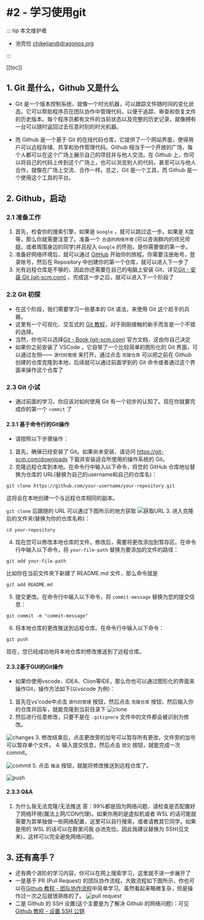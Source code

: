# #2 - 学习使用git

::: tip 本文维护者

- 池克俭 <chikejian@dragonos.org>

:::

[[toc]]

## 1. Git 是什么，Github 又是什么

- Git 是一个版本控制系统，就像一个时光机器，可以跟踪文件随时间的变化状态。它可以帮助程序员在团队协作中管理代码，以便于追踪、审查和恢复文件的历史版本。每个程序员都有文件的当前状态以及完整的历史记录，就像拥有一台可以随时返回过去任意时刻的时光机器。

- 而 Github 是一个基于 Git 的在线代码仓库，它提供了一个网站界面，使得用户可以远程存储、共享和协作管理代码。Github 相当于一个开放的广场，每个人都可以在这个广场上展示自己的项目并与他人交流。在 Github 上，你可以将自己的代码上传到这个广场上，也可以浏览别人的代码，甚至可以与他人合作，就像在广场上交流、合作一样。总之，Git 是一个工具，而 Github 是一个使用这个工具的平台。

## 2. Github，启动

### 2.1 准备工作

1. 首先，检查你的搜索引擎，如果是 `Google` ，就可以跳过这一步。如果是 X度 等，那么你就需要注意了。准备一个 `合适的网络环境` (可以咨询群内的师兄师姐，或者周围身边的同学)并且投入 `Google` 的怀抱，是你需要做的第一步。
2. 准备好网络环境后，就可以通过 [GitHub](https://github.com/) 开始你的旅程。你需要注册账号，登录账号，然后在 Repository 中创建你的第一个仓库，就可以进入下一步了
3. 光有远程仓库是不够的，因此你还需要在自己的电脑上安装 Git，详见[Git - 安装 Git (git-scm.com)](https://git-scm.com/book/zh/v2/%E8%B5%B7%E6%AD%A5-%E5%AE%89%E8%A3%85-Git) 。完成这一步之后，就可以进入下一个阶段了

### 2.2 Git 初探

- 在这个阶段，我们需要学习一些基本的 Git 语法，来使用 Git 这个趁手的兵器。
- 这里有一个可视化、交互式的 [Git 教程](https://oschina.gitee.io/learn-git-branching/)，对于刚刚接触的新手而言是一个不错的选择。
- 当然，你也可以选择[Git - Book (git-scm.com)](https://git-scm.com/book/zh/v2) 官方文档，这由你自己决定
- 如果你之前安装了 VSCode ，它自带了一个比较简单的图形化的 Git 界面，可以通过左侧—— `源代码管理` 来打开。通过点击 `克隆仓库` 可以把之前在 Github 创建的仓库克隆到本地，后续就可以通过前面学到的 Git 命令或者通过这个界面来操作这个仓库了

### 2.3 Git 小试

- 通过前面的学习，你应该对如何使用 Git 有一个初步的认知了。现在你就要完成你的第一个 `commit` 了

#### 2.3.1 基于命令行的Git操作
- 请按照以下步骤操作：

1. 首先，确保已经安装了 Git。如果尚未安装，请访问 <https://git-scm.com/downloads> 下载并安装适合所使用的操作系统的 Git。
2. 克隆远程仓库到本地。在命令行中输入以下命令，将您的 GitHub 仓库地址替换为仓库的 URL(替换为自己的username和自己的仓库名)：

```  
git clone https://github.com/your-username/your-repository.git  
```

这将会在本地创建一个与远程仓库相同的副本。

`git clone` 后跟随的 URL 可以通过下图所示的地方获取 ![获取URL](./image/image.png)
3. 进入克隆后的文件夹(替换为你的仓库名称)：

```  
cd your-repository  
```

4. 现在您可以修改本地仓库的文件。修改后，需要将更改添加到暂存区。在命令行中输入以下命令，将 `your-file-path` 替换为要添加的文件的路径：

```  
git add your-file-path  
```
比如你在当前文件夹下新建了 README.md 文件，那么命令就是

```
git add README.md
```
5. 提交更改。在命令行中输入以下命令，将 `commit-message` 替换为您的提交信息：

```  
git commit -m "commit-message"  
```

6. 将本地仓库的更改推送到远程仓库。在命令行中输入以下命令：

```  
git push  
```

现在，您已经成功地将本地仓库的修改推送到了远程仓库。

#### 2.3.2基于GUI的Git操作

- 如果你使用vscode、IDEA、Clion等IDE，那么你也可以通过图形化的界面来操作Git，操作方法如下(以vscode 为例)：

1. 首先在vs'code中点击 `源代码管理` 按钮，然后点击 `克隆仓库` 按钮，然后输入你的仓库并回车，就能克隆到当前目录下
![clone](./image/image-1.png)
2. 然后进行任意修改，只要不是在 `.gitignore` 文件中的文件都会被识别为修改。

![changes](./image/image-2.png)
3. 修改结束后，点击更改旁的加号可以暂存所有更改，文件旁的加号可以暂存单个文件。
4. 输入提交信息，然后点击 `提交` 按钮，就能完成一次 commit。

![commit](./image/image-3.png)
5. 点击 `推送` 按钮，就能将修改推送到远程仓库了。

![push](./image/image-4.png)

#### 2.3.3 Q&A

1. 为什么我无法克隆/无法推送
答：99%都是因为网络问题，请检查是否配置好了网络环境(魔法上网/CDN代理)。如果你用的是虚拟机或者 WSL 的话可能就需要为其单独做一些网络配置，这里可以自行搜索，或者请教其它同学。如果是用的 WSL 的话可以在群里问我 @池克俭。因此我建议替换为 SSH(见文末)，这样可以完全避免网络问题。





## 3. 还有高手？

- 还有两个进阶的学习内容，你可以在网上搜索学习，这里就不进一步展开了
- 一是基于 PR (Pull Request) 的团队协作流程，大致流程如下图所示，你也可以在[Github 教程 - 团队协作流程](https://www.cnblogs.com/eyunhua/p/13215936.html)中简单学习。虽然看起来略微复杂，但是操作过一次之后就很熟练的了。
![pull request](./image/image-5.png)
- 二是 Github 的 SSH 设置(这个主要是为了解决 Github 的网络问题)：可见 [Github 教程 - 设置 SSH 公钥](https://www.cnblogs.com/leonliuo/p/16295806.html)
